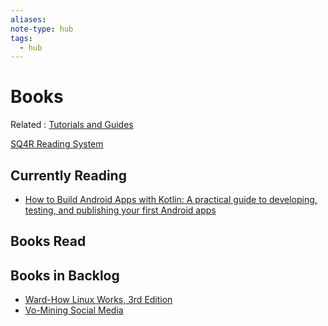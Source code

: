 ```yaml
---
aliases:
note-type: hub
tags:
  - hub
---
```


# Books

Related : [Tutorials and Guides](../tutorials-guides-and-courses/README.md)

[SQ4R Reading System](https://www.usu.edu/academic-support/files/SQ4R_Reading_System.pdf)

## Currently Reading

- [How to Build Android Apps with Kotlin: A practical guide to developing, testing, and publishing your first Android apps](Hub%20-%20How%20to%20Build%20Android%20Apps%20with%20Kotlin.md)

## Books Read

## Books in Backlog

- [Ward-How Linux Works, 3rd Edition](kindle-highlights/Ward-How%20Linux%20Works,%203rd%20Edition.md)
- [Vo-Mining Social Media](kindle-highlights/Vo-Mining%20Social%20Media.md)
